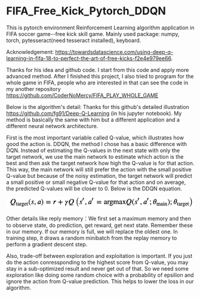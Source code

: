 # FIFA_Free_Kick_Pytorch_DDQN
This is pytorch environment Reinforcement Learning algorithm application in FIFA soccer game--free kick skill game.
Mainly used package:
numpy, torch, pytesseract(need tesseract installed), keyboard.

Acknowledgement: https://towardsdatascience.com/using-deep-q-learning-in-fifa-18-to-perfect-the-art-of-free-kicks-f2e4e979ee66.

Thanks for his idea and github code. I start from this code and apply more advanced method. After I finished this project, I also tried to program for the whole game in FIFA, people who are interested in that can see the code in my another repository https://github.com/CoderNoMercy/FIFA_PLAY_WHOLE_GAME

Below is the algorithm's detail:
Thanks for this github's detailed illustration https://github.com/fg91/Deep-Q-Learning (in his jupyter notebook). My method is basically the same with him but a different application and a different neural network architecture. 

First is the most important variable called Q-value, which illustrates how good the action is. DDQN, the method I chose has a basic difference with DQN. Instead of estimating the  Q-values in the next state with only the target network, we use the main network to estimate which action is the best and then ask the target network how high the  Q-value is for that action. This way, the main network will still prefer the action with the small positive Q-value but because of the noisy estimation, the target network will predict a small positive or small negative  Q-value for that action and on average, the predicted Q-values will be closer to 0. Below is the DDQN equation.

![image](https://github.com/CoderNoMercy/CoderNoMercy.github.io/blob/master/images/DDQN%20equation.png)

Other details like reply memory：We first set a maximum memory and then to observe state, do prediction, get reward, get next state. Remember these in our memory. If our memory is full, we will replace the oldest one. In training step, it draws a random minibatch from the replay memory to perform a gradient descent step.

Also, trade-off between exploration and exploitation is important. If you just do the action conressponding to the highest score from Q-value, you may stay in a sub-optimized result and never get out of that. So we need some exploration like doing some random choice with a probability of epsilion and ignore the action from Q-value prediction. This helps to lower the loss in our algorithm.


